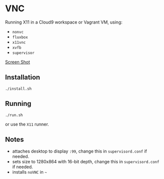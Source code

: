 VNC
===

Running X11 in a Cloud9 workspace or Vagrant VM, using:

- `nonvc`
- `fluxbox`
- `x11vnc`
- `xvfb`
- `supervisor`

[Screen Shot](screenshot.png)

Installation
------------

    ./install.sh

Running
-------

    ./run.sh
    
or use the `X11` runner.

## Notes

- attaches desktop to display `:99`, change this in `supervisord.conf` if needed.
- sets size to 1280x864 with 16-bit depth, change this in `supervisord.conf` if needed.
- installs `noVNC` in `~`
